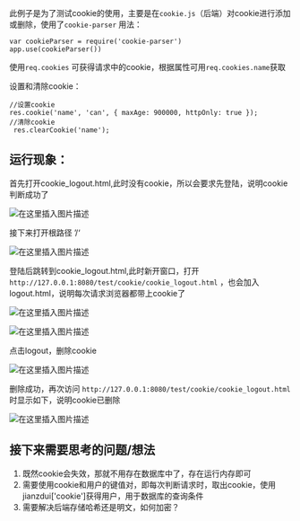 此例子是为了测试cookie的使用，主要是在`cookie.js`（后端）对cookie进行添加或删除，使用了`cookie-parser` 用法：

```
var cookieParser = require('cookie-parser')
app.use(cookieParser())
```

使用`req.cookies` 可获得请求中的cookie，根据属性可用`req.cookies.name`获取

设置和清除cookie：

```
//设置cookie
res.cookie('name', 'can', { maxAge: 900000, httpOnly: true });
//清除cookie
 res.clearCookie('name');
```

## 运行现象：

首先打开cookie_logout.html,此时没有cookie，所以会要求先登陆，说明cookie判断成功了

![在这里插入图片描述](https://img-blog.csdnimg.cn/20190125003027437.png)

接下来打开根路径 ’/‘

![在这里插入图片描述](https://img-blog.csdnimg.cn/20190125003222181.png)

登陆后跳转到cookie_logout.html,此时新开窗口，打开`http://127.0.0.1:8080/test/cookie/cookie_logout.html` ，也会加入logout.html，说明每次请求浏览器都带上cookie了

![在这里插入图片描述](https://img-blog.csdnimg.cn/20190125003356296.png)



![在这里插入图片描述](https://img-blog.csdnimg.cn/20190125003318712.png)

点击logout，删除cookie

![在这里插入图片描述](https://img-blog.csdnimg.cn/20190125003602548.png)

删除成功，再次访问 `http://127.0.0.1:8080/test/cookie/cookie_logout.html`时显示如下，说明cookie已删除

![在这里插入图片描述](https://img-blog.csdnimg.cn/20190125003027437.png)

## 接下来需要思考的问题/想法

1. 既然cookie会失效，那就不用存在数据库中了，存在运行内存即可
2. 需要使用cookie和用户的键值对，即每次判断请求时，取出cookie，使用jianzdui['cookie']获得用户，用于数据库的查询条件
3. 需要解决后端存储哈希还是明文，如何加密？